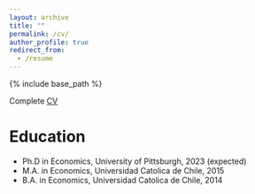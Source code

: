 ```yaml
---
layout: archive
title: ""
permalink: /cv/
author_profile: true
redirect_from:
  - /resume
---
```


{% include base_path %}

Complete [CV](nrpastrian.github.io/files/cv_20201219.pdf)

Education
======
* Ph.D in Economics, University of Pittsburgh, 2023 (expected)
* M.A. in Economics, Universidad Catolica de Chile, 2015
* B.A. in Economics, Universidad Catolica de Chile, 2014

